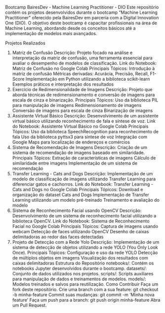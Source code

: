 Bootcamp BairesDev - Machine Learning Practitioner - DIO
Este repositório contém os projetos desenvolvidos durante o bootcamp "Machine Learning Practitioner" oferecido pela BairesDev em parceria com a Digital Innovation One (DIO). O objetivo deste bootcamp é capacitar profissionais na área de Machine Learning, abordando desde os conceitos básicos até a implementação de modelos mais avançados.

Projetos Realizados
1. Matriz de Confusão
Descrição: Projeto focado na análise e interpretação da matriz de confusão, uma ferramenta essencial para avaliar o desempenho de modelos de classificação.
Link do Notebook: Matriz de Confusão no Google Colab
Principais Tópicos:
Introdução à matriz de confusão
Métricas derivadas: Acurácia, Precisão, Recall, F1-Score
Implementação em Python utilizando a biblioteca scikit-learn
Exemplos práticos e interpretação dos resultados
2. Exercicio de Redimensionalidade de Imagens
Descrição: Projeto que aborda técnicas de redimensionamento e conversão de imagens para escala de cinza e binarização.
Principais Tópicos:
Uso da biblioteca PIL para manipulação de imagens
Redimensionamento de imagens
Conversão de imagens para escala de cinza
Binarização de imagens
3. Assistente Virtual Básico
Descrição: Desenvolvimento de um assistente virtual básico utilizando reconhecimento de fala e síntese de voz.
Link do Notebook: Assistente Virtual Básico no Google Colab
Principais Tópicos:
Uso da biblioteca SpeechRecognition para reconhecimento de fala
Uso da biblioteca pyttsx3 para síntese de voz
Integração com Google Maps para localização de endereços e comércios
4. Sistema de Recomendação de Imagens
Descrição: Criação de um sistema de recomendação de imagens baseado em similaridade.
Principais Tópicos:
Extração de características de imagens
Cálculo de similaridade entre imagens
Implementação de um sistema de recomendação
5. Transfer Learning - Cats and Dogs
Descrição: Implementação de um modelo de classificação de imagens utilizando Transfer Learning para diferenciar gatos e cachorros.
Link do Notebook: Transfer Learning - Cats and Dogs no Google Colab
Principais Tópicos:
Download e organização do dataset Cats and Dogs
Implementação de Transfer Learning utilizando um modelo pré-treinado
Treinamento e avaliação do modelo
6. Sistema de Reconhecimento Facial usando OpenCV
Descrição: Desenvolvimento de um sistema de reconhecimento facial utilizando a biblioteca OpenCV.
Link do Notebook: Sistema de Reconhecimento Facial no Google Colab
Principais Tópicos:
Captura de imagens usando webcam
Detecção de faces utilizando OpenCV
Desenho de caixas delimitadoras ao redor das faces detectadas
7. Projeto de Detecção com a Rede Yolo
Descrição: Implementação de um sistema de detecção de objetos utilizando a rede YOLO (You Only Look Once).
Principais Tópicos:
Configuração e uso da rede YOLO
Detecção de múltiplos objetos em imagens
Visualização dos resultados com caixas delimitadoras
Estrutura do Repositório
notebooks/: Contém os notebooks Jupyter desenvolvidos durante o bootcamp.
datasets/: Conjunto de dados utilizados nos projetos.
scripts/: Scripts auxiliares para manipulação de dados e treinamentos de modelos.
models/: Modelos treinados e salvos para reutilização.
Como Contribuir
Faça um fork deste repositório.
Crie uma branch com a sua feature: git checkout -b minha-feature
Commit suas mudanças: git commit -m 'Minha nova feature'
Faça um push para a branch: git push origin minha-feature
Abra um Pull Request.

